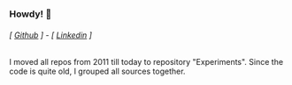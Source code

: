 ### Howdy! 👋

###### [ [Github](https://github.com/lab2) ] - [ [Linkedin](www.linkedin.com/in/cmoriggia) ] 

I moved all repos from 2011 till today to repository "Experiments". Since the code is quite old, I grouped all sources together.
